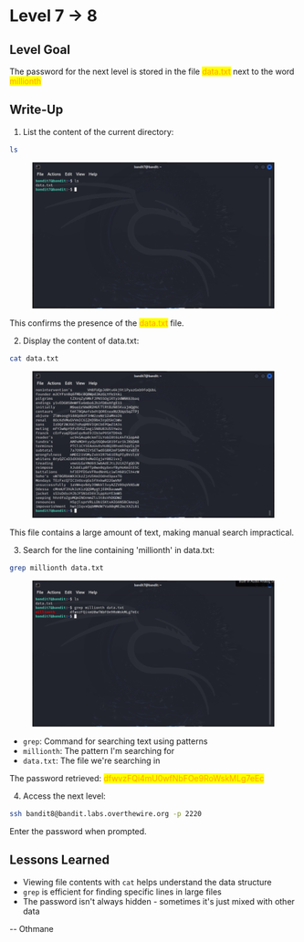 # Level 7 → 8

## Level Goal

The password for the next level is stored in the file <mark style="color:orange;">data.txt</mark> next to the word <mark style="color:orange;">millionth</mark>



## Write-Up

1. List the content of the current directory:

```sh
ls
```

<figure><img src="../../../../.gitbook/assets/image (1) (1) (1) (1) (1).png" alt="ls"><figcaption></figcaption></figure>

This confirms the presence of the <mark style="color:orange;">data.txt</mark> file.

2. Display the content of data.txt:

```sh
cat data.txt
```

<figure><img src="../../../../.gitbook/assets/image (2) (1) (1) (1) (1).png" alt="cat data.txt"><figcaption></figcaption></figure>

This file contains a large amount of text, making manual search impractical.

3. Search for the line containing 'millionth' in data.txt:

```sh
grep millionth data.txt
```

<figure><img src="../../../../.gitbook/assets/image (1) (1) (1) (1) (1) (1).png" alt="grep millionth data.txt"><figcaption></figcaption></figure>

* `grep`: Command for searching text using patterns
* `millionth`: The pattern I'm searching for
* `data.txt`: The file we're searching in

The password retrieved: <mark style="color:orange;">dfwvzFQi4mU0wfNbFOe9RoWskMLg7eEc</mark>

4. Access the next level:

```sh
ssh bandit8@bandit.labs.overthewire.org -p 2220
```

Enter the password when prompted.



## Lessons Learned

* Viewing file contents with `cat` helps understand the data structure
* `grep` is efficient for finding specific lines in large files
* The password isn't always hidden - sometimes it's just mixed with other data



\-- Othmane



